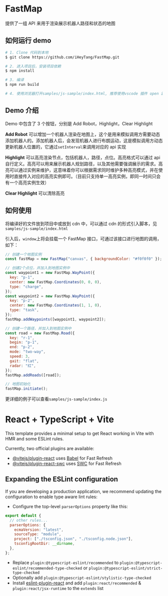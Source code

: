 # FastMap

提供了一组 API 来用于渲染展示机器人路径和状态的地图

## 如何运行 demo

```bash
# 1. Clone 代码到本地
$ git clone https://github.com/iHeyTang/FastMap.git

# 2. 进入项目后，安装项目依赖
$ npm install

# 3. 编译
$ npm run build

# 4. 使用浏览器打开samples/js-sample/index.html, 推荐使用vscode 插件 open in browser
```

## Demo 介绍

Demo 中包含了 3 个按钮，分别是 Add Robot，Highlight，Clear Highlight

**Add Robot** 可以增加一个机器人渲染在地图上，这个是用来模拟调用方需要动态添加机器人的。添加机器人后，会发现机器人进行布朗运动，这是模拟调用方动态更新机器人位置的，它通过`setInterval`来调用对应的 api 实现

**Highlight** 可以高亮渲染节点，包括机器人，路径，点位。高亮格式可以通过 api 自行定义。高亮可以用来展示机器人规划路径，以及其他需要强调展示的需求。高亮可以通过实例来维护，这意味着你可以根据需求同时维护多种高亮模式，并在使用时直接传入对应的高亮实例即可。（目前只支持单一高亮实例，即同一时间只会有一个高亮实例生效）

**Clear Highlight** 可以清除高亮

## 如何使用

将编译好的文件放到项目中或放到 cdn 中，可以通过 cdn 的形式引入脚本，见`samples/js-sample/index.html`

引入后，`window`上将会挂载一个 FastMap 接口，可通过该接口进行地图的调用，如下：

```javascript
// 创建一个地图实例
const fastMap = new FastMap("canvas", { backgroundColor: "#f0f0f0" });

// 创建2个点位，并加入到地图实例中
const waypoint1 = new FastMap.WayPoint({
  key: "p-1",
  center: new FastMap.Coordinates(0, 0, 0),
  type: "charge",
});
const waypoint2 = new FastMap.WayPoint({
  key: "p-2",
  center: new FastMap.Coordinates(1, 1, 0),
  type: "task",
});
fastMap.addWaypoints([waypoint1, waypoint2]);

// 创建一个路径，并加入到地图实例中
const road = new FastMap.Road({
  key: "r-1",
  begin: "p-1",
  end: "p-2",
  mode: "two-way",
  speed: 3,
  gait: "flat",
  radar: "红",
});
fastMap.addRoads([road]);

// 地图初始化
fastMap.initiate();
```

更详细的例子可以查看`samples/js-sample/index.js`

# React + TypeScript + Vite

This template provides a minimal setup to get React working in Vite with HMR and some ESLint rules.

Currently, two official plugins are available:

- [@vitejs/plugin-react](https://github.com/vitejs/vite-plugin-react/blob/main/packages/plugin-react/README.md) uses [Babel](https://babeljs.io/) for Fast Refresh
- [@vitejs/plugin-react-swc](https://github.com/vitejs/vite-plugin-react-swc) uses [SWC](https://swc.rs/) for Fast Refresh

## Expanding the ESLint configuration

If you are developing a production application, we recommend updating the configuration to enable type aware lint rules:

- Configure the top-level `parserOptions` property like this:

```js
export default {
  // other rules...
  parserOptions: {
    ecmaVersion: "latest",
    sourceType: "module",
    project: ["./tsconfig.json", "./tsconfig.node.json"],
    tsconfigRootDir: __dirname,
  },
};
```

- Replace `plugin:@typescript-eslint/recommended` to `plugin:@typescript-eslint/recommended-type-checked` or `plugin:@typescript-eslint/strict-type-checked`
- Optionally add `plugin:@typescript-eslint/stylistic-type-checked`
- Install [eslint-plugin-react](https://github.com/jsx-eslint/eslint-plugin-react) and add `plugin:react/recommended` & `plugin:react/jsx-runtime` to the `extends` list
